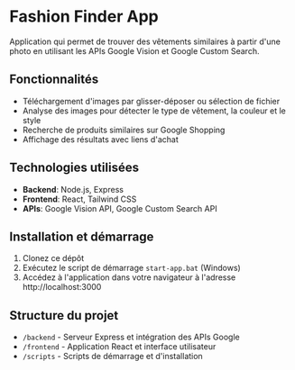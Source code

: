 # Fashion Finder App

Application qui permet de trouver des vêtements similaires à partir d'une photo en utilisant les APIs Google Vision et Google Custom Search.

## Fonctionnalités

- Téléchargement d'images par glisser-déposer ou sélection de fichier
- Analyse des images pour détecter le type de vêtement, la couleur et le style
- Recherche de produits similaires sur Google Shopping
- Affichage des résultats avec liens d'achat

## Technologies utilisées

- **Backend**: Node.js, Express
- **Frontend**: React, Tailwind CSS
- **APIs**: Google Vision API, Google Custom Search API

## Installation et démarrage

1. Clonez ce dépôt
2. Exécutez le script de démarrage `start-app.bat` (Windows)
3. Accédez à l'application dans votre navigateur à l'adresse http://localhost:3000

## Structure du projet

- `/backend` - Serveur Express et intégration des APIs Google
- `/frontend` - Application React et interface utilisateur
- `/scripts` - Scripts de démarrage et d'installation
